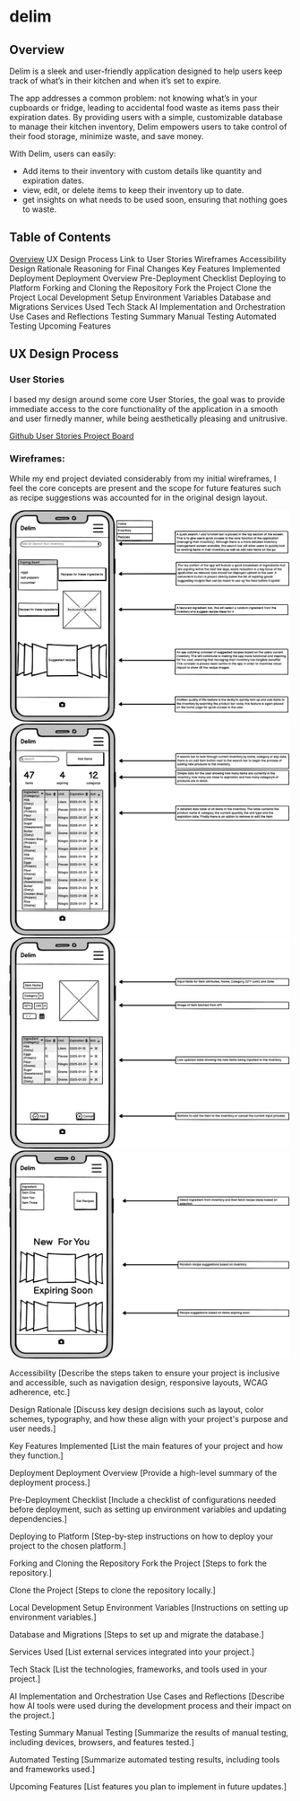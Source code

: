 # delim

## Overview
Delim is a sleek and user-friendly application designed to help users keep track of what’s in their kitchen and when it’s set to expire.

The app addresses a common problem: not knowing what’s in your cupboards or fridge, leading to accidental food waste as items pass their expiration dates. By providing users with a simple, customizable database to manage their kitchen inventory, Delim empowers users to take control of their food storage, minimize waste, and save money.

With Delim, users can easily:

* Add items to their inventory with custom details like quantity and expiration dates.
* view, edit, or delete items to keep their inventory up to date.
* get insights on what needs to be used soon, ensuring that nothing goes to waste.

## Table of Contents
[Overview](#Overview)
UX Design Process
Link to User Stories
Wireframes
Accessibility
Design Rationale
Reasoning for Final Changes
Key Features
Implemented
Deployment
Deployment Overview
Pre-Deployment Checklist
Deploying to Platform
Forking and Cloning the Repository
Fork the Project
Clone the Project
Local Development Setup
Environment Variables
Database and Migrations
Services Used
Tech Stack
AI Implementation and Orchestration
Use Cases and Reflections
Testing Summary
Manual Testing
Automated Testing
Upcoming Features


## UX Design Process
### User Stories
I based my design around some core User Stories, the goal was to provide immediate access to the core functionality of the application in a smooth and user firnedly manner, while being aesthetically pleasing and unitrusive.

[Github User Stories Project Board](https://github.com/users/funktotheface/projects/7/views/1)

### Wireframes:
While my end project deviated considerably from my initial wireframes, I feel the core concepts are present and the scope for future features such as recipe suggestions was accounted for in the original design layout.


<img src="readme images/delim readme resources/wireframes/Home Screen.png" alt="Home Screen Wireframe" width="500"/>
<img src="readme images/delim readme resources/wireframes/Inventory Screen.png" alt="Inventory Screen Wireframe" width="500"/>
<img src="readme images/delim readme resources/wireframes/Add_Edit Item.png" alt="Add / Edit Item Screen Wireframe" width="500"/>
<img src="readme images/delim readme resources/wireframes/Recipes.png" alt="Recipes Screen Wireframe" width="500"/>



Accessibility
[Describe the steps taken to ensure your project is inclusive and accessible, such as navigation design, responsive layouts, WCAG adherence, etc.]

Design Rationale
[Discuss key design decisions such as layout, color schemes, typography, and how these align with your project's purpose and user needs.]

Key Features
Implemented
[List the main features of your project and how they function.]

Deployment
Deployment Overview
[Provide a high-level summary of the deployment process.]

Pre-Deployment Checklist
[Include a checklist of configurations needed before deployment, such as setting up environment variables and updating dependencies.]

Deploying to Platform
[Step-by-step instructions on how to deploy your project to the chosen platform.]

Forking and Cloning the Repository
Fork the Project
[Steps to fork the repository.]

Clone the Project
[Steps to clone the repository locally.]

Local Development Setup
Environment Variables
[Instructions on setting up environment variables.]

Database and Migrations
[Steps to set up and migrate the database.]

Services Used
[List external services integrated into your project.]

Tech Stack
[List the technologies, frameworks, and tools used in your project.]

AI Implementation and Orchestration
Use Cases and Reflections
[Describe how AI tools were used during the development process and their impact on the project.]

Testing Summary
Manual Testing
[Summarize the results of manual testing, including devices, browsers, and features tested.]

Automated Testing
[Summarize automated testing results, including tools and frameworks used.]

Upcoming Features
[List features you plan to implement in future updates.]

